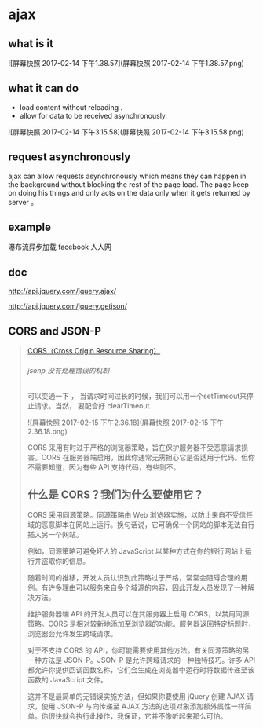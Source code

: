 # ajax

## what is it

![屏幕快照 2017-02-14 下午1.38.57](屏幕快照 2017-02-14 下午1.38.57.png)

## what it can do

- load content without reloading .
- allow for data to be received asynchronously.

![屏幕快照 2017-02-14 下午3.15.58](屏幕快照 2017-02-14 下午3.15.58.png)

## request asynchronously

ajax can allow requests asynchronously which means they can happen in the background without blocking the rest of the page load. The page keep on doing his things and only acts on the data only when it gets returned by server 。

## example

瀑布流异步加载 facebook 人人网

## doc

http://api.jquery.com/jquery.ajax/

http://api.jquery.com/jquery.getjson/

## CORS and JSON-P

> [CORS（Cross Origin Resource Sharing）](http://en.wikipedia.org/wiki/Cross-origin_resource_sharing)
>
> ###### jsonp 没有处理错误的机制
>
> 可以变通一下 ， 当请求时间过长的时候，我们可以用一个setTimeout来停止请求。当然， 要配合好 clearTimeout.
>
> ![屏幕快照 2017-02-15 下午2.36.18](屏幕快照 2017-02-15 下午2.36.18.png)
>
> CORS 采用有时过于严格的浏览器策略，旨在保护服务器不受恶意请求损害。CORS 在服务器端启用，因此你通常无需担心它是否适用于代码。但你不需要知道，因为有些 API 支持代码，有些则不。
>
> ## 什么是 CORS？我们为什么要使用它？
>
> CORS 采用同源策略。同源策略由 Web 浏览器实施，以防止来自不受信任域的恶意脚本在网站上运行。换句话说，它可确保一个网站的脚本无法自行插入另一个网站。
>
> 例如，同源策略可避免坏人的 JavaScript 以某种方式在你的银行网站上运行并盗取你的信息。
>
> 随着时间的推移，开发人员认识到此策略过于严格，常常会阻碍合理的用例。有许多理由可以服务来自多个域源的内容，因此开发人员发现了一种解决方法。
>
> 维护服务器端 API 的开发人员可以在其服务器上启用 CORS，以禁用同源策略。CORS 是相对较新地添加至浏览器的功能。服务器返回特定标题时，浏览器会允许发生跨域请求。
>
> 对于不支持 CORS 的 API，你可能需要使用其他方法。有关同源策略的另一种方法是 JSON-P。JSON-P 是允许跨域请求的一种独特技巧。许多 API 都允许你提供回调函数名称，它们会生成在浏览器中运行时将数据传递至该函数的 JavaScript 文件。
>
> 这并不是最简单的无错误实施方法，但如果你要使用 jQuery 创建 AJAX 请求，使用 JSON-P 与向传递至 AJAX 方法的选项对象添加额外属性一样简单。你很快就会执行此操作，我保证，它并不像听起来那么可怕。

